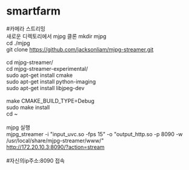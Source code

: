 # smartfarm

#카메라 스트리밍
<br/>
새로운 디렉토리에서 mjpg 클론
mkdir mjpg <br/>
cd ./mjpg <br/>
git clone https://github.com/jacksonliam/mjpg-streamer.git <br/>
 <br/>
cd mjpg-streamer/ <br/>
cd mjpg-streamer-experimental/ <br/>
sudo apt-get install cmake <br/>
sudo apt-get install python-imaging <br/>
sudo apt-get install libjpeg-dev <br/>
 <br/>
make CMAKE_BUILD_TYPE=Debug <br/>
sudo make install <br/>
cd ~ <br/>
 <br/>
mjpg 실행 <br/>
mjpg_streamer -i "input_uvc.so -fps 15" -o "output_http.so -p 8090 -w /usr/local/share/mjpg-streamer/www/"</br>
http://172.20.10.3:8090/?action=stream
</br>
 <br/>
#자신의ip주소:8090 접속  <br/>
